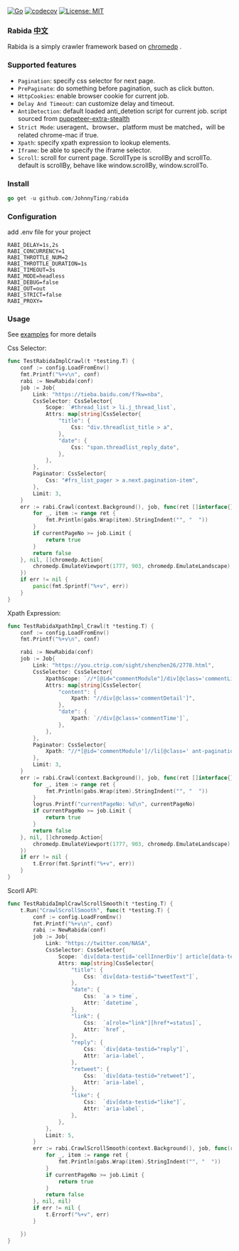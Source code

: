 [![Go](https://github.com/JohnnyTing/rabida/actions/workflows/go.yml/badge.svg?branch=master)](https://github.com/JohnnyTing/rabida/actions/workflows/go.yml)
[![codecov](https://codecov.io/gh/JohnnyTing/rabida/branch/master/graph/badge.svg?token=XH87JJTRWS)](https://codecov.io/gh/JohnnyTing/rabida)
<a href="https://opensource.org/licenses/MIT"><img src="https://img.shields.io/badge/License-MIT-yellow.svg" alt="License: MIT"></a>

### Rabida [中文](https://github.com/JohnnyTing/rabida/blob/master/README_ZH.md)

Rabida is a simply crawler framework based on [chromedp](https://github.com/chromedp/chromedp/) .

### Supported features

- `Pagination`:  specify css selector for next page.
- `PrePaginate`: do something before pagination, such as click button.
- `HttpCookies`: enable browser cookie for current job.
- `Delay And Timeout`:  can customize delay and timeout.
- `AntiDetection`: default loaded anti_detetion script for current job. script sourced
  from [puppeteer-extra-stealth](https://github.com/berstend/puppeteer-extra/tree/master/packages/extract-stealth-evasions#readme)
- `Strict Mode`: useragent、browser、platform must be matched，will be related chrome-mac if true.
- `Xpath`: specify xpath expression to lookup elements.
- `Iframe`: be able to specify the iframe selector.
- `Scroll`: scroll for current page. ScrollType is scrollBy and scrollTo. default is scrollBy, behave like window.scrollBy, window.scrollTo.

### Install

```go
go get -u github.com/JohnnyTing/rabida
```

### Configuration

add .env file for your project

```shell
RABI_DELAY=1s,2s
RABI_CONCURRENCY=1
RABI_THROTTLE_NUM=2
RABI_THROTTLE_DURATION=1s
RABI_TIMEOUT=3s
RABI_MODE=headless
RABI_DEBUG=false
RABI_OUT=out
RABI_STRICT=false
RABI_PROXY=
```

### Usage

See [examples](https://github.com/JohnnyTing/rabida/blob/master/examples) for more details

Css Selector:

```go
func TestRabidaImplCrawl(t *testing.T) {
    conf := config.LoadFromEnv()
    fmt.Printf("%+v\n", conf)
    rabi := NewRabida(conf)
    job := Job{
        Link: "https://tieba.baidu.com/f?kw=nba",
        CssSelector: CssSelector{
            Scope: `#thread_list > li.j_thread_list`,
            Attrs: map[string]CssSelector{
                "title": {
                    Css: "div.threadlist_title > a",
                },
                "date": {
                    Css: "span.threadlist_reply_date",
                },
            },
        },
        Paginator: CssSelector{
            Css: "#frs_list_pager > a.next.pagination-item",
        },
        Limit: 3,
    }
    err := rabi.Crawl(context.Background(), job, func(ret []interface{}, nextPageUrl string, currentPageNo int) bool {
        for _, item := range ret {
            fmt.Println(gabs.Wrap(item).StringIndent("", "  "))
        }
        if currentPageNo >= job.Limit {
            return true
        }
        return false
    }, nil, []chromedp.Action{
        chromedp.EmulateViewport(1777, 903, chromedp.EmulateLandscape),
    })
    if err != nil {
        panic(fmt.Sprintf("%+v", err))
    }
}
```

Xpath Expression:

```go
func TestRabidaXpathImpl_Crawl(t *testing.T) {
    conf := config.LoadFromEnv()
    fmt.Printf("%+v\n", conf)

    rabi := NewRabida(conf)
    job := Job{
        Link: "https://you.ctrip.com/sight/shenzhen26/2778.html",
        CssSelector: CssSelector{
            XpathScope: `//*[@id="commentModule"]/div[@class='commentList']/div`,
            Attrs: map[string]CssSelector{
                "content": {
                    Xpath: "//div[@class='commentDetail']",
                },
                "date": {
                    Xpath: `//div[@class='commentTime']`,
                },
            },
        },
        Paginator: CssSelector{
            Xpath: "//*[@id='commentModule']//li[@class=' ant-pagination-next' and not(@aria-disabled='true')]",
        },
        Limit: 3,
    }
    err := rabi.Crawl(context.Background(), job, func(ret []interface{}, nextPageUrl string, currentPageNo int) bool {
        for _, item := range ret {
            fmt.Println(gabs.Wrap(item).StringIndent("", "  "))
        }
        logrus.Printf("currentPageNo: %d\n", currentPageNo)
        if currentPageNo >= job.Limit {
            return true
        }
        return false
    }, nil, []chromedp.Action{
        chromedp.EmulateViewport(1777, 903, chromedp.EmulateLandscape),
    })
    if err != nil {
        t.Error(fmt.Sprintf("%+v", err))
    }
}
```

Scorll API:

```go
func TestRabidaImplCrawlScrollSmooth(t *testing.T) {
    t.Run("CrawlScrollSmooth", func(t *testing.T) {
        conf := config.LoadFromEnv()
        fmt.Printf("%+v\n", conf)
        rabi := NewRabida(conf)
        job := Job{
            Link: "https://twitter.com/NASA",
            CssSelector: CssSelector{
                Scope: `div[data-testid='cellInnerDiv'] article[data-testid='tweet']`,
                Attrs: map[string]CssSelector{
                    "title": {
                        Css: `div[data-testid="tweetText"]`,
                    },
                    "date": {
                        Css:  `a > time`,
                        Attr: `datetime`,
                    },
                    "link": {
                        Css:  `a[role="link"][href*=status]`,
                        Attr: `href`,
                    },
                    "reply": {
                        Css:  `div[data-testid="reply"]`,
                        Attr: `aria-label`,
                    },
                    "retweet": {
                        Css:  `div[data-testid="retweet"]`,
                        Attr: `aria-label`,
                    },
                    "like": {
                        Css:  `div[data-testid="like"]`,
                        Attr: `aria-label`,
                    },
                },
            },
            Limit: 5,
        }
        err := rabi.CrawlScrollSmooth(context.Background(), job, func(ret []interface{}, currentPageNo int) bool {
            for _, item := range ret {
                fmt.Println(gabs.Wrap(item).StringIndent("", "  "))
            }
            if currentPageNo >= job.Limit {
                return true
            }
            return false
        }, nil, nil)
        if err != nil {
            t.Errorf("%+v", err)
        }

    })
}
```

